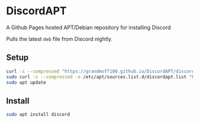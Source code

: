 # DiscordAPT
A Github Pages hosted APT/Debian repository for installing Discord  

Pulls the latest `deb` file from Discord nightly.


## Setup
```bash
curl -s --compressed "https://grandmoff100.github.io/DiscordAPT/discordapt.gpg" | gpg --dearmor | sudo tee /etc/apt/trusted.gpg.d/discordapt.gpg > /dev/null
sudo curl -s --compressed -o /etc/apt/sources.list.d/discordapt.list "https://grandmoff100.github.io/DiscordAPT/discordapt.list"
sudo apt update
```

## Install
```bash
sudo apt install discord
```
